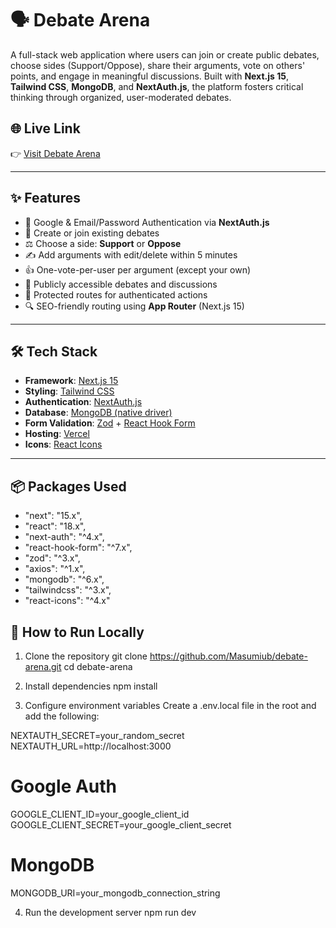 # 🗣️ Debate Arena

A full-stack web application where users can join or create public debates, choose sides (Support/Oppose), share their arguments, vote on others' points, and engage in meaningful discussions. Built with **Next.js 15**, **Tailwind CSS**, **MongoDB**, and **NextAuth.js**, the platform fosters critical thinking through organized, user-moderated debates.

## 🌐 Live Link
👉 [Visit Debate Arena](https://debate-arena-coral.vercel.app/)

---

## ✨ Features

- 🔐 Google & Email/Password Authentication via **NextAuth.js**
- 🧠 Create or join existing debates
- ⚖️ Choose a side: **Support** or **Oppose**
- ✍️ Add arguments with edit/delete within 5 minutes
- 👍 One-vote-per-user per argument (except your own)
- 🧭 Publicly accessible debates and discussions
- 👤 Protected routes for authenticated actions
- 🔍 SEO-friendly routing using **App Router** (Next.js 15)

---

## 🛠️ Tech Stack

- **Framework**: [Next.js 15](https://nextjs.org/)
- **Styling**: [Tailwind CSS](https://tailwindcss.com/)
- **Authentication**: [NextAuth.js](https://next-auth.js.org/)
- **Database**: [MongoDB (native driver)](https://www.mongodb.com/)
- **Form Validation**: [Zod](https://zod.dev/) + [React Hook Form](https://react-hook-form.com/)
- **Hosting**: [Vercel](https://vercel.com/)
- **Icons**: [React Icons](https://react-icons.github.io/react-icons/)

---

## 📦 Packages Used

- "next": "15.x",
- "react": "18.x",
- "next-auth": "^4.x",
- "react-hook-form": "^7.x",
- "zod": "^3.x",
- "axios": "^1.x",
- "mongodb": "^6.x",
- "tailwindcss": "^3.x",
- "react-icons": "^4.x"


## 🚀 How to Run Locally
1. Clone the repository
git clone https://github.com/Masumiub/debate-arena.git
cd debate-arena

2. Install dependencies
npm install

3. Configure environment variables
Create a .env.local file in the root and add the following:

NEXTAUTH_SECRET=your_random_secret
NEXTAUTH_URL=http://localhost:3000

# Google Auth
GOOGLE_CLIENT_ID=your_google_client_id
GOOGLE_CLIENT_SECRET=your_google_client_secret

# MongoDB
MONGODB_URI=your_mongodb_connection_string

4. Run the development server
npm run dev